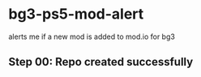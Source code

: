 # bg3-ps5-mod-alert
alerts me if a new mod is added to mod.io for bg3
## Step 00: Repo created successfully
